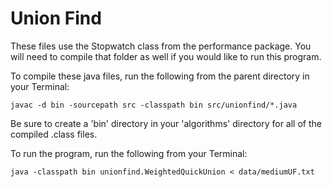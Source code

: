 # Union Find

These files use the Stopwatch class from the performance package. You will need to compile that folder as well if you would like to run this program.

To compile these java files, run the following from the parent directory in your Terminal:
```
javac -d bin -sourcepath src -classpath bin src/unionfind/*.java
```
Be sure to create a 'bin' directory in your 'algorithms' directory for all of the compiled .class files.

To run the program, run the following from your Terminal:
```
java -classpath bin unionfind.WeightedQuickUnion < data/mediumUF.txt
```